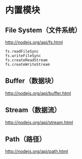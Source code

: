 # 内置模块

## File System（文件系统）
http://nodejs.org/api/fs.html
```
fs.readFileSync
fs.writeFileSync
fs.createReadStream
fs.createWriteStream
```
## Buffer（数据块）
http://nodejs.org/api/buffer.html

## Stream（数据流）
http://nodejs.org/api/stream.html

## Path（路径）
http://nodejs.org/api/path.html





